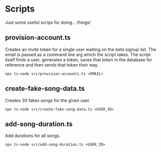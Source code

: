 # Scripts
Just some useful scrips for doing... things!

## provision-account.ts
Creates an invite token for a single user waiting on the beta signup list. The email is passed as a command line arg which the script takes. The script itself finds a user, generates a token, saves that token in the database for reference and then sends that token their way.
```
npx ts-node src/provision-accounts.ts <EMAIL>
```

## create-fake-song-data.ts
Creates 30 fakes songs for the given user.
```
npx ts-node src/create-fake-song-data.ts <USER_ID>
```

## add-song-duration.ts
Add durations for all songs.
```
npx ts-node src/add-song-duration.ts <USER_ID>
```
